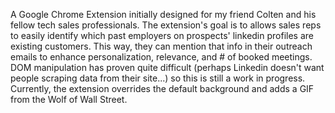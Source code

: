 
A Google Chrome Extension initially designed for my friend Colten and his fellow tech sales professionals. The extension's goal is to allows sales reps to easily identify which past employers on prospects' linkedin profiles are existing customers. This way, they can mention that info in their outreach emails to enhance personalization, relevance, and # of booked meetings.  DOM manipulation has proven quite difficult (perhaps Linkedin doesn't want people scraping data from their site...) so this is still a work in progress.  Currently, the extension overrides the default background and adds a GIF from the Wolf of Wall Street.

